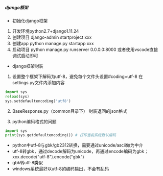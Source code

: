 ##### django框架

* 初始化django框架
1. 开发环境python2.7+django1.11.24
2. 创建项目
django-admin startproject xxx
3. 创建app
python manage.py startapp xxx
4. 启动项目
python manage.py runserver 0.0.0.0:8000
或者使用vscode直接调试启动即可

* django框架封装
1. 设置整个框架下解码为utf-8，避免每个文件头设置#coding=utf-8
在settings.py文件内添加内容
```python
import sys
reload(sys)
sys.setdefaultencoding('utf8')
```
2. BaseResponse.py（common目录下）
封装返回的json格式

3. python编码格式的问题
```python
import sys
print(sys.getdefaultencoding()) # 打印当前系统默认编码
```
* python中utf-8与gbk/gb2312转换，需要通过unicode/ascii做为中介
* utf-8转gbk，通过decode解码为unicode，再通过encode编码为gbk；xxx.decode("utf-8").encode("gbk")
* gbk转utf-8类似
* windows系统最好以utf-8的编码输出，不会有乱码